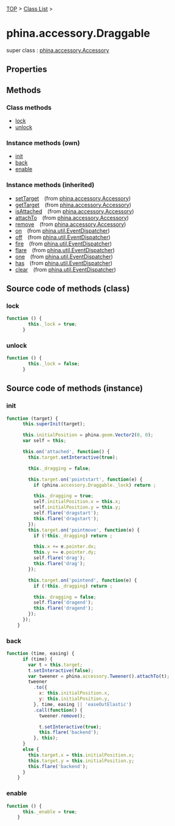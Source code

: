 [TOP](../../README.md) > [Class List](../class-list.md) >

# phina.accessory.Draggable

super class : [phina.accessory.Accessory](phina.accessory.Accessory.md)

## Properties




## Methods

### Class methods

* [lock](#class_lock)
* [unlock](#class_unlock)

### Instance methods (own)

* [init](#instance_init)
* [back](#instance_back)
* [enable](#instance_enable)

### Instance methods (inherited)

* [setTarget](phina.accessory.Accessory.md#instance_setTarget)&ensp;&ensp;(from [phina.accessory.Accessory](phina.accessory.Accessory.md))
* [getTarget](phina.accessory.Accessory.md#instance_getTarget)&ensp;&ensp;(from [phina.accessory.Accessory](phina.accessory.Accessory.md))
* [isAttached](phina.accessory.Accessory.md#instance_isAttached)&ensp;&ensp;(from [phina.accessory.Accessory](phina.accessory.Accessory.md))
* [attachTo](phina.accessory.Accessory.md#instance_attachTo)&ensp;&ensp;(from [phina.accessory.Accessory](phina.accessory.Accessory.md))
* [remove](phina.accessory.Accessory.md#instance_remove)&ensp;&ensp;(from [phina.accessory.Accessory](phina.accessory.Accessory.md))
* [on](phina.util.EventDispatcher.md#instance_on)&ensp;&ensp;(from [phina.util.EventDispatcher](phina.util.EventDispatcher.md))
* [off](phina.util.EventDispatcher.md#instance_off)&ensp;&ensp;(from [phina.util.EventDispatcher](phina.util.EventDispatcher.md))
* [fire](phina.util.EventDispatcher.md#instance_fire)&ensp;&ensp;(from [phina.util.EventDispatcher](phina.util.EventDispatcher.md))
* [flare](phina.util.EventDispatcher.md#instance_flare)&ensp;&ensp;(from [phina.util.EventDispatcher](phina.util.EventDispatcher.md))
* [one](phina.util.EventDispatcher.md#instance_one)&ensp;&ensp;(from [phina.util.EventDispatcher](phina.util.EventDispatcher.md))
* [has](phina.util.EventDispatcher.md#instance_has)&ensp;&ensp;(from [phina.util.EventDispatcher](phina.util.EventDispatcher.md))
* [clear](phina.util.EventDispatcher.md#instance_clear)&ensp;&ensp;(from [phina.util.EventDispatcher](phina.util.EventDispatcher.md))

## Source code of methods (class)

### <a name="class_lock"></a>lock
```javascript
function () {
        this._lock = true;
      }
```

### <a name="class_unlock"></a>unlock
```javascript
function () {
        this._lock = false;
      }
```


## Source code of methods (instance)

### <a name="instance_init"></a>init
```javascript
function (target) {
      this.superInit(target);

      this.initialPosition = phina.geom.Vector2(0, 0);
      var self = this;

      this.on('attached', function() {
        this.target.setInteractive(true);

        this._dragging = false;

        this.target.on('pointstart', function(e) {
          if (phina.accessory.Draggable._lock) return ;

          this._dragging = true;
          self.initialPosition.x = this.x;
          self.initialPosition.y = this.y;
          self.flare('dragstart');
          this.flare('dragstart');
        });
        this.target.on('pointmove', function(e) {
          if (!this._dragging) return ;

          this.x += e.pointer.dx;
          this.y += e.pointer.dy;
          self.flare('drag');
          this.flare('drag');
        });

        this.target.on('pointend', function(e) {
          if (!this._dragging) return ;

          this._dragging = false;
          self.flare('dragend');
          this.flare('dragend');
        });
      });
    }
```

### <a name="instance_back"></a>back
```javascript
function (time, easing) {
      if (time) {
        var t = this.target;
        t.setInteractive(false);
        var tweener = phina.accessory.Tweener().attachTo(t);
        tweener
          .to({
            x: this.initialPosition.x,
            y: this.initialPosition.y,
          }, time, easing || 'easeOutElastic')
          .call(function() {
            tweener.remove();

            t.setInteractive(true);
            this.flare('backend');
          }, this);
      }
      else {
        this.target.x = this.initialPosition.x;
        this.target.y = this.initialPosition.y;
        this.flare('backend');
      }
    }
```

### <a name="instance_enable"></a>enable
```javascript
function () {
      this._enable = true;
    }
```



